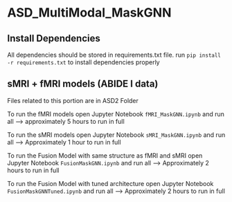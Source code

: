 # ASD_MultiModal_MaskGNN

## Install Dependencies

All dependencies should be stored in requirements.txt file. run `pip install -r requirements.txt` to install dependencies properly

## sMRI + fMRI models (ABIDE I data)

Files related to this portion are in ASD2 Folder

To run the fMRI models open Jupyter Notebook `fMRI_MaskGNN.ipynb` and run all --> approximately 5 hours to run in full

To run the sMRI models open Jupyter Notebook `sMRI_MaskGNN.ipynb` and run all --> Approximately 1 hour to run in full

To run the Fusion Model with same structure as fMRI and sMRI open Jupyter Notebook `FusionMaskGNN.ipynb` and run all --> Approximately 2 hours to run in full

To run the Fusion Model with tuned architecture open Jupyter Notebook `FusionMaskGNNTuned.ipynb` and run all --> Approximately 2 hours to run in full




